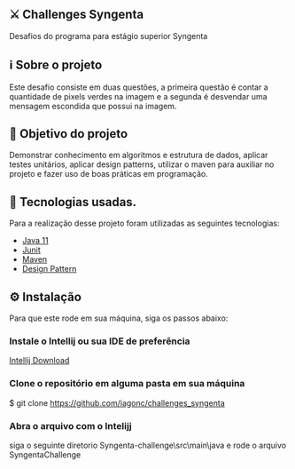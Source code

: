 ## ⚔️ Challenges Syngenta
Desafios do programa para estágio superior Syngenta

## :information_source: Sobre o projeto 
Este desafio consiste em duas questões, a primeira questão é contar a quantidade de pixels verdes na imagem e a segunda é desvendar uma mensagem escondida que possui na imagem.


## :dart: Objetivo do projeto
Demonstrar conhecimento em algoritmos e estrutura de dados, aplicar testes unitários, aplicar design patterns, utilizar o maven para auxiliar no projeto e fazer uso de boas práticas em programação.
## :pencil: Tecnologias usadas. 
Para a realização desse projeto foram utilizadas as seguintes tecnologias: 
- [Java 11](https://docs.oracle.com/en/java/)
- [Junit](https://junit.org/junit5/)
- [Maven](https://docs.oracle.com/en/java/)
- [Design Pattern](https://refactoring.guru/pt-br/design-patterns/strategy)


## :gear: Instalação
Para que este rode em sua máquina, siga os passos abaixo:

### Instale o Intellij ou sua IDE de preferência
 [Intellij Download](https://www.jetbrains.com/pt-br/idea/download/)
### Clone o repositório em alguma pasta em sua máquina
$ git clone https://github.com/iagonc/challenges_syngenta
### Abra o arquivo com o Intelijj
siga o seguinte diretorio Syngenta-challenge\src\main\java e rode o arquivo SyngentaChallenge
